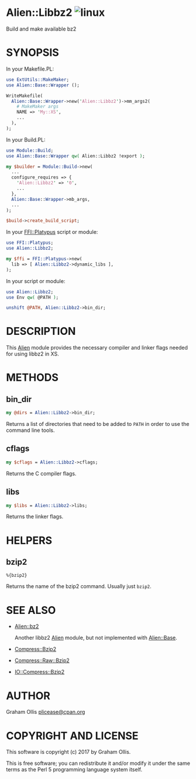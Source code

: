 # Alien::Libbz2 ![linux](https://github.com/PerlAlien/Alien-Libbz2/workflows/linux/badge.svg)

Build and make available bz2

# SYNOPSIS

In your Makefile.PL:

```perl
use ExtUtils::MakeMaker;
use Alien::Base::Wrapper ();

WriteMakefile(
  Alien::Base::Wrapper->new('Alien::Libbz2')->mm_args2(
    # MakeMaker args
    NAME => 'My::XS',
    ...
  ),
);
```

In your Build.PL:

```perl
use Module::Build;
use Alien::Base::Wrapper qw( Alien::Libbz2 !export );

my $builder = Module::Build->new(
  ...
  configure_requires => {
    'Alien::Libbz2' => '0',
    ...
  },
  Alien::Base::Wrapper->mb_args,
  ...
);

$build->create_build_script;
```

In your [FFI::Platypus](https://metacpan.org/pod/FFI::Platypus) script or module:

```perl
use FFI::Platypus;
use Alien::Libbz2;

my $ffi = FFI::Platypus->new(
  lib => [ Alien::Libbz2->dynamic_libs ],
);
```

In your script or module:

```perl
use Alien::Libbz2;
use Env qw( @PATH );

unshift @PATH, Alien::Libbz2->bin_dir;
```

# DESCRIPTION

This [Alien](https://metacpan.org/pod/Alien) module provides the necessary compiler and linker flags needed
for using libbz2 in XS.

# METHODS

## bin\_dir

```perl
my @dirs = Alien::Libbz2->bin_dir;
```

Returns a list of directories that need to be added to `PATH` in order to use
the command line tools.

## cflags

```perl
my $cflags = Alien::Libbz2->cflags;
```

Returns the C compiler flags.

## libs

```perl
my $libs = Alien::Libbz2->libs;
```

Returns the linker flags.

# HELPERS

## bzip2

```
%{bzip2}
```

Returns the name of the bzip2 command.  Usually just `bzip2`.

# SEE ALSO

- [Alien::bz2](https://metacpan.org/pod/Alien::bz2)

    Another libbz2 [Alien](https://metacpan.org/pod/Alien) module, but not implemented with [Alien::Base](https://metacpan.org/pod/Alien::Base).

- [Compress::Bzip2](https://metacpan.org/pod/Compress::Bzip2)
- [Compress::Raw::Bzip2](https://metacpan.org/pod/Compress::Raw::Bzip2)
- [IO::Compress::Bzip2](https://metacpan.org/pod/IO::Compress::Bzip2)

# AUTHOR

Graham Ollis <plicease@cpan.org>

# COPYRIGHT AND LICENSE

This software is copyright (c) 2017 by Graham Ollis.

This is free software; you can redistribute it and/or modify it under
the same terms as the Perl 5 programming language system itself.
